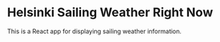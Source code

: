 # Helsinki Sailing Weather Right Now

This is a React app for displaying sailing weather information.